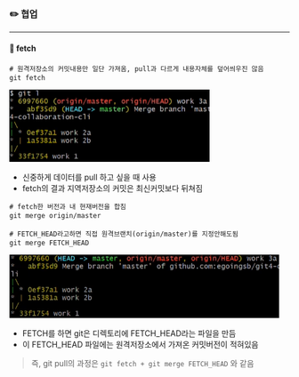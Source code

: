 ### ✏️ 협업

---

#### 💭 fetch



```
# 원격저장소의 커밋내용만 일단 가져옴, pull과 다르게 내용자체를 덮어씌우진 않음
git fetch
```

![img.png](img/FETCH.png)

- 신중하게 데이터를 pull 하고 싶을 때 사용
- fetch의 결과 지역저장소의 커밋은 최신커밋보다 뒤쳐짐

```
# fetch한 버전과 내 현재버전을 합침
git merge origin/master

# FETCH_HEAD라고하면 직접 원격브랜치(origin/master)를 지정안해도됨
git merge FETCH_HEAD
```

![img_1.png](img/MERGE_FETCH_HEAD.png)

- FETCH를 하면 git은 디렉토리에 FETCH_HEAD라는 파일을 만듬
- 이 FETCH_HEAD 파일에는 원격저장소에서 가져온 커밋버전이 적혀있음

> 즉, git pull의 과정은 `git fetch + git merge FETCH_HEAD` 와 같음